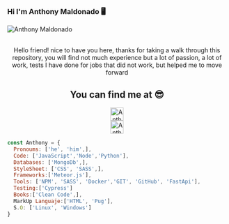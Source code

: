 ### Hi I'm Anthony Maldonado 🖥️
 
 <div>
  <img
    align="center"
    alt="Anthony Maldonado"
    src="https://user-images.githubusercontent.com/71196901/117372041-e679c700-ae96-11eb-963a-5241f7dd928e.jpeg"
  />
 <br>
 <br>
  <p style="text-align: center;">Hello friend! nice to have you here, thanks for taking a walk through this repository, you will find not much experience but a lot of passion, a lot of work, tests I have done for jobs that did not work, but helped me to move forward</p>
</div>

<!--
**AnthonyMaldonadoCss/AnthonyMaldonadoCss** is a ✨ _special_ ✨ repository because its `README.md` (this file) appears on your GitHub profile.
Here are some ideas to get you started:

- 🔭 I’m currently working on ...
- 🌱 I’m currently learning ...
- 👯 I’m looking to collaborate on ...
- 🤔 I’m looking for help with ...
- 💬 Ask me about ...
- 📫 How to reach me: ...
- 😄 Pronouns: ...
- ⚡ Fun fact: ...
-->

<h2 align="center">You can find me at 😎</h2>

<p align="center">
  <a href="https://twitter.com/Anthony_Vim/" target="_blank">
    <img src="https://www.vectorlogo.zone/logos/twitter/twitter-tile.svg" alt="Anthony Maldonado Twitter" height="30" width="30">
  </a>
 <br>
  <a href="https://www.linkedin.com/in/anthony-maldonado-web-developer" target="_blank">
    <img src="https://www.vectorlogo.zone/logos/linkedin/linkedin-icon.svg" alt="Anthony Maldonado LinkedIn Profile" height="30" width="30">
  </a>
</p>

```js
const Anthony = { 
  Pronoums: ['he', 'him',],
  Code: ['JavaScript','Node','Python'],
  Databases: ['MongoDb',],
  StyleSheet: ['CSS', 'SASS',],
  Frameworks:['Meteor.js'],
  Tools: ['NPM', 'SASS', 'Docker','GIT', 'GitHub', 'FastApi'],
  Testing:['Cypress']
  Books:['Clean Code',],
  MarkUp Languaje:['HTML', 'Pug'],
  S.O: ['Linux', 'Windows']
}
```
